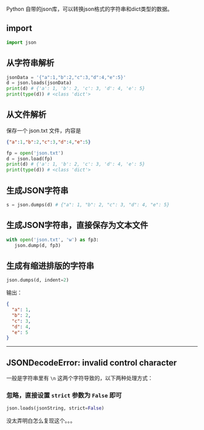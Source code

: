 Python 自带的json库，可以转换json格式的字符串和dict类型的数据。

## import
```py
import json
```

## 从字符串解析
```py
jsonData = '{"a":1,"b":2,"c":3,"d":4,"e":5}'
d = json.loads(jsonData)
print(d) # {'a': 1, 'b': 2, 'c': 3, 'd': 4, 'e': 5}
print(type(d)) # <class 'dict'>
```

## 从文件解析
保存一个 json.txt 文件，内容是
```json
{"a":1,"b":2,"c":3,"d":4,"e":5}
```
```py
fp = open('json.txt')
d = json.load(fp)
print(d) # {'a': 1, 'b': 2, 'c': 3, 'd': 4, 'e': 5}
print(type(d)) # <class 'dict'>
```

## 生成JSON字符串
```py
s = json.dumps(d) # {"a": 1, "b": 2, "c": 3, "d": 4, "e": 5}
```

## 生成JSON字符串，直接保存为文本文件
```py
with open('json.txt', 'w') as fp3:
   json.dump(d, fp3)
```

## 生成有缩进排版的字符串
```py
json.dumps(d, indent=2)
```
输出：
```json
{
  "a": 1,
  "b": 2,
  "c": 3,
  "d": 4,
  "e": 5
}
```

---
## JSONDecodeError: invalid control character

一般是字符串里有 `\n` 这两个字符导致的，以下两种处理方式：
### 忽略，直接设置 `strict` 参数为 `False` 即可
```py
json.loads(jsonString, strict=False)
```
没太弄明白怎么复现这个。。。